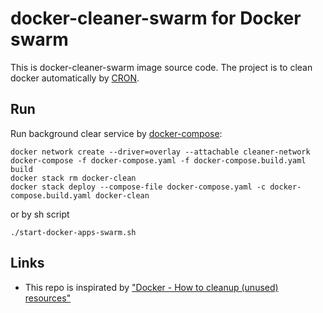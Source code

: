 # docker-cleaner-swarm for Docker swarm
This is docker-cleaner-swarm image source code. The project is to clean docker
automatically by [CRON](https://en.wikipedia.org/wiki/Cron).

## Run
Run background clear service by [docker-compose](https://docs.docker.com/compose):
```bash:
docker network create --driver=overlay --attachable cleaner-network
docker-compose -f docker-compose.yaml -f docker-compose.build.yaml build
docker stack rm docker-clean
docker stack deploy --compose-file docker-compose.yaml -c docker-compose.build.yaml docker-clean
```

or by sh script
```bash:
./start-docker-apps-swarm.sh
```

## Links
* This repo is inspirated by ["Docker - How to cleanup (unused) resources"](https://gist.github.com/bastman/5b57ddb3c11942094f8d0a97d461b430)
